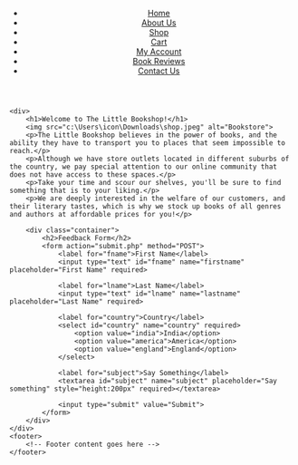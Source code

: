 <html lang="en">
<head>
    <meta charset="UTF-8">
    <meta http-equiv="X-UA-Compatible" content="IE=edge">
    <meta name="viewport" content="width=device-width, initial-scale=1.0">
    <link rel="stylesheet" href="shop.css">
    <title>The Little Bookshop</title>
</head>
<body>
    <header>
        <nav>
            <ul>
                <li><a href="#home">Home</a></li>
                <li><a href="#aboutus">About Us</a></li>
                <li><a href="shop.html">Shop</a></li>
                <li><a href="cart.html">Cart</a></li>
                <li><a href="account.html">My Account</a></li>
                <li><a href="reviews.html">Book Reviews</a></li>
                <li><a href="contact.html">Contact Us</a></li>
            </ul>
        </nav>
    </header>

    <div>
        <h1>Welcome to The Little Bookshop!</h1>
        <img src="c:\Users\icon\Downloads\shop.jpeg" alt="Bookstore"> 
        <p>The Little Bookshop believes in the power of books, and the ability they have to transport you to places that seem impossible to reach.</p>
        <p>Although we have store outlets located in different suburbs of the country, we pay special attention to our online community that does not have access to these spaces.</p>
        <p>Take your time and scour our shelves, you'll be sure to find something that is to your liking.</p>
        <p>We are deeply interested in the welfare of our customers, and their literary tastes, which is why we stock up books of all genres and authors at affordable prices for you!</p>

        <div class="container">
            <h2>Feedback Form</h2>
            <form action="submit.php" method="POST">
                <label for="fname">First Name</label>
                <input type="text" id="fname" name="firstname" placeholder="First Name" required>

                <label for="lname">Last Name</label>
                <input type="text" id="lname" name="lastname" placeholder="Last Name" required>

                <label for="country">Country</label>
                <select id="country" name="country" required>
                    <option value="india">India</option>
                    <option value="america">America</option>
                    <option value="england">England</option>
                </select>

                <label for="subject">Say Something</label>
                <textarea id="subject" name="subject" placeholder="Say something" style="height:200px" required></textarea>

                <input type="submit" value="Submit">
            </form>
        </div>
    </div>
    <footer>
        <!-- Footer content goes here -->
    </footer>
</body>
</html>
